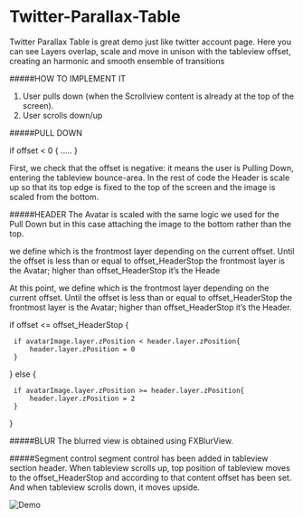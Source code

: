# Twitter-Parallax-Table

Twitter Parallax Table is great demo just like twitter account page. Here you can see Layers overlap, scale and move in unison with the tableview offset, creating an harmonic and smooth ensemble of transitions 

#####HOW TO IMPLEMENT IT

1) User pulls down (when the Scrollview content is already at the top of the screen).
2) User scrolls down/up


#####PULL DOWN

if offset < 0 {
 .....
}

First, we check that the offset is negative: it means the user is Pulling Down, entering the tableview bounce-area.
In the rest of code the Header is scale up so that its top edge is fixed to the top of the screen and the image is scaled from the bottom.

#####HEADER 
The Avatar is scaled with the same logic we used for the Pull Down but in this case attaching the image to the bottom rather than the top.

we define which is the frontmost layer depending on the current offset. Until the offset is less than or equal to offset_HeaderStop the frontmost layer is the Avatar; higher than offset_HeaderStop it’s the Heade

At this point, we define which is the frontmost layer depending on the current offset. Until the offset is less than or equal to offset_HeaderStop the frontmost layer is the Avatar; higher than offset_HeaderStop it’s the Header.

if offset <= offset_HeaderStop {
 
     if avatarImage.layer.zPosition < header.layer.zPosition{
         header.layer.zPosition = 0
     }
 
 }
 else {
 
     if avatarImage.layer.zPosition >= header.layer.zPosition{
         header.layer.zPosition = 2
     }
 }

#####BLUR
The blurred view is obtained using FXBlurView.

#####Segment control
segment control has been added in tableview section header. When tableview scrolls up, top position of tableview moves to the offset_HeaderStop and according to that content offset has been set. And when tableview scrolls down, it moves upside. 


![Demo][1]

  [1]: https://github.com/Azilen/Twitter-Parallax-Table/blob/master/twitter.gif
